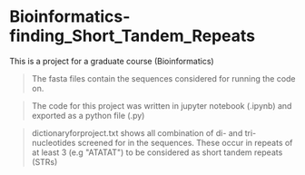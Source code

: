 # Bioinformatics-finding_Short_Tandem_Repeats

This is a project for a graduate course (Bioinformatics)

>The fasta files contain the sequences considered for running the code on.

>The code for this project was written in jupyter notebook (.ipynb) and exported as a python file (.py)

>dictionaryforproject.txt shows all combination of di- and tri- nucleotides screened for in the sequences. 
These occur in repeats of at least 3 (e.g "ATATAT") to be considered as short tandem repeats (STRs)
